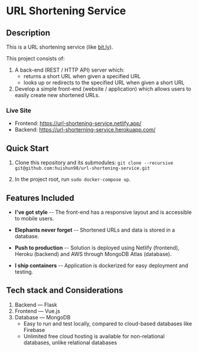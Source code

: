 
# URL Shortening Service

## Description
This is a URL shortening service (like [bit.ly](https://bit.ly)).

This project consists of:
1. A back-end (REST / HTTP API) server which:
    * returns a short URL when given a specified URL
    * looks up or redirects to the specified URL when given a short URL
2. Develop a simple front-end (website / application) which allows users to easily create new shortened URLs.

### Live Site
* Frontend: https://url-shortening-service.netlify.app/
* Backend: https://url-shorterning-service.herokuapp.com/

## Quick Start

1. Clone this repository and its submodules: `git clone --recursive git@github.com:huishun98/url-shortening-service.git`
<!-- To update submodules, run `git submodule update` -->
2. In the project root, run `sudo docker-compose up`.

## Features Included

- **I've got style** -- The front-end has a responsive layout and is accessible to mobile users.

- **Elephants never forget** -- Shortened URLs and data is stored in a database.

- **Push to production** -- Solution is deployed using Netlify (frontend), Heroku (backend) and AWS through MongoDB Atlas (database).

- **I ship containers** -- Application is dockerized for easy deployment and testing.

<!-- - **Tried and tested** -- Write a few unit / functional tests, or even an API canary. -->

## Tech stack and Considerations
1. Backend — Flask
2. Frontend — Vue.js
3. Database — MongoDB
    * Easy to run and test locally, compared to cloud-based databases like Firebase
    * Unlimited free cloud hosting is available for non-relational databases, unlike relational databases
